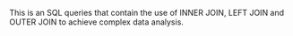 This is an SQL queries that contain the use of INNER JOIN, LEFT JOIN and OUTER JOIN to achieve complex data analysis.
